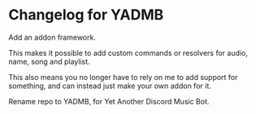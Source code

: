 # Changelog for YADMB

Add an addon framework.

This makes it possible to add custom commands or resolvers for audio, name, song and playlist.

This also means you no longer have to rely on me to add support for something, and can instead just make your own addon for it.

Rename repo to YADMB, for Yet Another Discord Music Bot.